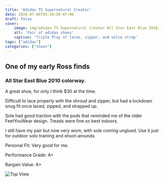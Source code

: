```yaml
---
title: 'Adidas TS Supernatural Creator'
date: 2024-07-05T03:10:59-07:00
draft: false
cover:
    image: img/adidas TS Supernatural Creator All Star East Blue 2010.jpg
    alt: 'Pair of adidas shoes'
    caption: 'Triple Play of laces, zipper, and velco strap'
tags: ["adidas"]
categories: ["shoes"]
---
```


## One of my early Ross finds

### All Star East Blue 2010 colorway.

A great shoe, for only I think $30 at the time.

Difficult to lace properly with the shroud and zipper, but had a lockdown snug fit once laced, zipped, and strapped up.

Sole had good traction with the pods that reminded me of the older FeetYouWear design. Treads were fine so best indoors.

I still have my pair but now very worn, with sole coming unglued. Use it just for outdoor solo training and shoot-arounds.

Personal Fit: Very good for me.

Performance Grade: A+

Bargain Value: A+

![Top View](/img/Adidas-TS-Creator-top-view.jpg 'Top View')